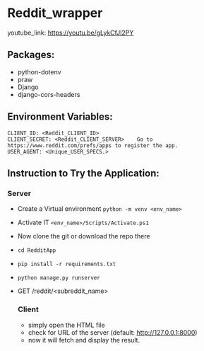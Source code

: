 # Reddit_wrapper

youtube_link: https://youtu.be/gLykCfJl2PY
## Packages:
- python-dotenv
- praw
- Django
- django-cors-headers

## Environment Variables:
```
CLIENT_ID: <Reddit_CLIENT_ID>
CLIENT_SECRET: <Reddit_CLIENT_SERVER>    Go to https://www.reddit.com/prefs/apps to register the app.
USER_AGENT: <Unique_USER_SPECS.>
```

## Instruction to Try the Application:
  ### Server
  - Create a Virtual environment `python -m venv <env_name>`
  - Activate IT `<env_name>/Scripts/Activate.ps1`
  - Now clone the git or download the repo there
  - `cd RedditApp`
  - `pip install -r requirements.txt`   
  - `python manage.py runserver`
  - GET /reddit/<subreddit_name>


    ### Client
    - simply open the HTML file 
    - check for URL of the server (default: http://127.0.0.1:8000)
    - now it will fetch and display the result.

